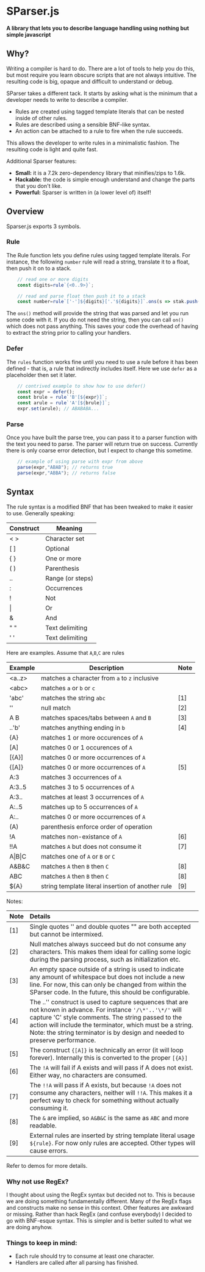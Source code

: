 # **SParser.js**
**A library that lets you to describe language handling using nothing but simple javascript**

## Why?
Writing a compiler is hard to do. There are a lot of tools to help you do this, but most require you learn obscure scripts that are not always intuitive. The resulting code is big, opaque and difficult to understand or debug.

SParser takes a different tack. It starts by asking what is the minimum that a developer needs to write to describe a compiler.

- Rules are created using tagged template literals that can be nested inside of other rules.
- Rules are described using a sensible BNF-like syntax.
- An action can be attached to a rule to fire when the rule succeeds.

This allows the developer to write rules in a minimalistic fashion. The resulting code is light and quite fast.

Additional Sparser features:

- **Small:** it is a 7.2k zero-dependency library that minifies/zips to 1.6k.
- **Hackable:** the code is simple enough understand and change the parts that you don't like.
- **Powerful:** Sparser is written in (a lower level of) itself!

## Overview
Sparser.js exports 3 symbols.

### Rule
The Rule function lets you define rules using tagged template literals. For instance, the following `number` rule will read a string, translate it to a float, then push it on to a stack.

```javascript
	// read one or more digits
	const digits=rule`{<0..9>}`;

	// read and parse float then push it to a stack
	const number=rule`['-']${digits}['.'${digits}]`.ons(s => stak.push(parseFloat(s)) );
```
The `ons()` method will provide the string that was parsed and let you run some code with it. If you do not need the string, then you can call `on()` which does not pass anything. This saves your code the overhead of having to extract the string prior to calling your handlers.

### Defer
The `rules` function works fine until you need to use a rule before it has been defined - that is, a rule that indirectly includes itself. Here we use `defer` as a placeholder then set it later.

```javascript
	// contrived example to show how to use defer()
	const expr = defer();
	const brule = rule`'B'[${expr}]`;
	const arule = rule`'A'[${brule}]`;
	expr.set(arule); // ABABABA...
```

### Parse
Once you have built the parse tree, you can pass it to a parser function with the text you need to parse. The parser will return true on success. Currently there is only coarse error detection, but I expect to change this sometime.

```javascript
	// example of using parse with expr from above
	parse(expr,"ABAB"); // returns true
	parse(expr,"ABBA"); // returns false
```

## Syntax
The rule syntax is a modified BNF that has been tweaked to make it easier to use. Generally speaking:

| Construct | Meaning |
| --------- | ------- |
| \< \> | Character set |
| [ ] | Optional |
| { } | One or more |
| ( ) | Parenthesis |
| .. | Range (or steps) |
| : | Occurrences |
| ! | Not |
| \| | Or |
| & | And |
| " " | Text delimiting |
| ' ' | Text delimiting |

Here are examples. Assume that `A`,`B`,`C` are rules

| Example | Description | Note |
| ------- |------------ | ---- |
| \<a..z\> | matches a character from `a` to `z` inclusive | |
| \<abc\> | matches `a` or `b` or  `c` | |
| 'abc' | matches the string `abc` | [1] |
| '' | null match | [2] |
| A B | matches spaces/tabs between `A` and `B` | [3] |
| ..'b' | matches anything ending in `b` | [4] |
| {A} | matches 1 or more occurences of `A` | |
| [A] | matches 0 or 1 occurences of `A` | |
| [{A}] | matches 0 or more occurrences of `A` | |
| {[A]} | matches 0 or more occurrences of `A` | [5] |
| A:3 | matches 3 occurrences of `A` | |
| A:3..5 | matches 3 to 5 occurrences of `A` | |
| A:3.. | matches at least 3 occurrences of `A` | |
| A:..5 | matches up to 5 occurrences of `A` | |
| A:.. | matches 0 or more occurrences of `A` | |
| (A) | parenthesis enforce order of operation | |
| !A | matches non-existance of `A` | [6] |
| !!A | matches `A` but does not consume it | [7] |
| A\|B\|C | matches one of `A` or `B` or `C` | |
| A&B&C | matches `A` then `B` then `C` | [8] |
| ABC | matches `A` then `B` then `C` | [8] |
| ${A} | string template literal insertion of another rule | [9] |

Notes:

| Note | Details |
| ---- |:------- |
| [1] | Single quotes '' and double quotes "" are both accepted but cannot be intermixed. |
| [2] | Null matches always succeed but do not consume any characters. This makes them ideal for calling some logic during the parsing process, such as initialization etc. |
| [3] | An empty space outside of a string is used to indicate any amount of whitespace but does not include a new line. For now, this can only be changed from within the SParser code. In the future, this should be configurable. |
| [4] | The ..'' construct is used to capture sequences that are not known in advance. For instance `'/\*'..'\*/'` will capture 'C' style comments. The string passed to the action will include the terminator, which must be a string. Note: the string terminator is by design and needed to preserve performance. |
| [5] | The construct `{[A]}` is technically an error (it will loop forever). Internally this is converted to the proper `[{A}]` |
| [6] | The `!A` will fail if A exists and will pass if A does not exist. Either way, no characters are consumed. |
| [7] | The `!!A` will pass if A exists, but because `!A` does not consume any characters, neither will `!!A`. This makes it a perfect way to check for something without actually consuming it. |
| [8] | The `&` are implied, so `A&B&C` is the same as `ABC` and more readable. |
| [9] | External rules are inserted by string template literal usage `${rule}`. For now only rules are accepted. Other types will cause errors. |






Refer to demos for more details.

### Why not use RegEx?
I thought about using the RegEx syntax but decided not to. This is because we are doing something fundamentally different. Many of the RegEx flags and constructs make no sense in this context. Other features are awkward or missing. Rather than hack RegEx (and confuse everybody) I decided to go with BNF-esque syntax. This is simpler and is better suited to what we are doing anyhow.

### Things to keep in mind:
- Each rule should try to consume at least one character.
- Handlers are called after all parsing has finished.